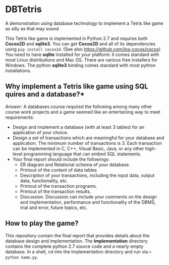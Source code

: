 # DBTetris
A demonstration using database technology to implement a Tetris like game as silly as that may sound


This Tetris like game is implemented in Python 2.7 and requires both **Cocos2D** and **sqlite3**. You can get **Cocos2D** and all of its dependencies using `pip install cocos2d`.  (See also https://github.com/los-cocos/cocos) You need to have **sqlite** installed for your platform: it comes standard with most Linux distributions and Mac OS. There are various free installers for Windows. The python **sqlite3** binding comes standard with most python installations.


## Why implement a Tetris like game using SQL quires and a database?*

*Answer:* A databases course required the following among many other course work projects and a game seemed like an entertaining way to meet requirements:
- Design and implement a database (with at least 3 tables) for an application of your choice.
- Design a set of transactions which are meaningful for your database and application. The minimum number of transactions is 3. Each transaction can be implemented in C, C++, Visual Basic, Java, or any other high-level programming language that can embed SQL statements.
- Your final report should include the followings:
  - ER diagram and Relational schema of your database.
  - Printout of the content of data tables
  - Description of your transactions, including the input data, output data, functionality, etc.
  - Printout of the transaction programs.
  - Printout of the transaction results.
  - Discussion. Discussion can include your comments on the design and implementation, performance and functionality of the DBMS, trial and error, future topics, etc.
  
  
## How to play the game?  
This repository contain the final report that provides details about the database design and implementation.
The **Implementation** directory contains the complete python 2.7 source code and a nearly empty database. In a shell, cd into the Implementation directory and run via `> python Game.py`.
